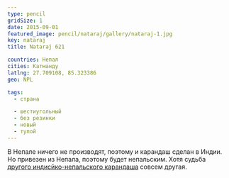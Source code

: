 ```yaml
---
type: pencil
gridSize: 1
date: 2015-09-01
featured_image: pencil/nataraj/gallery/nataraj-1.jpg
key: nataraj
title: Nataraj 621

countries: Непал
cities: Катманду
latlng: 27.709108, 85.323386
geo: NPL

tags:
  - страна

  - шестиугольный
  - без резинки
  - новый
  - тупой
---
```


В Непале ничего не производят, поэтому и карандаш сделан в Индии. Но привезен из Непала, поэтому будет непальским. Хотя судьба [другого индисйко-непальского карандаша](?display=natarajblack) совсем другая.

